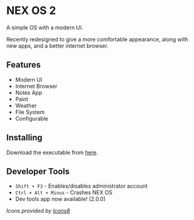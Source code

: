 # NEX OS 2

A simple OS with a modern UI.

Recently redesigned to give a more comfortable appearance, along with new apps, and a better internet browser.

## Features

 - Modern UI
 - Internet Browser
 - Notes App
 - Paint
 - Weather
 - File System
 - Configurable

## Installing

Download the executable from [here](https://github.com/Nanomotion/NEX-OS/tree/master/OSTest/bin/Debug/NEX%20OS.exe).

## Developer Tools

 - `Shift + F3` - Enables/disables administrator account
 - `Ctrl + Alt + Minus` - Crashes NEX OS
 - Dev tools app now available! (2.0.0)

*Icons provided by [Icons8](https://icons8.com)*
